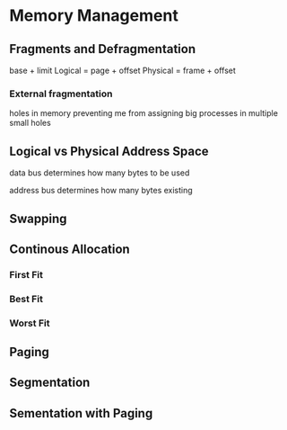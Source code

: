 # Memory Management

## Fragments and Defragmentation

base + limit
Logical  = page + offset
Physical = frame + offset

### External fragmentation

holes in memory preventing me from assigning big processes in multiple small holes

## Logical vs Physical Address Space

data bus determines how many bytes to be used

address bus determines how many bytes existing

## Swapping

## Continous Allocation

### First Fit

### Best Fit

### Worst Fit

## Paging

## Segmentation

## Sementation with Paging